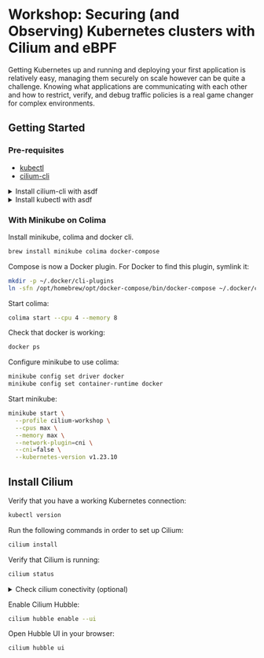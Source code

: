 # Workshop: Securing (and Observing) Kubernetes clusters with Cilium and eBPF

Getting Kubernetes up and running and deploying your first application is
relatively easy, managing them securely on scale however can be quite a
challenge. Knowing what applications are communicating with each other and how
to restrict, verify, and debug traffic policies is a real game changer for
complex environments.

## Getting Started

### Pre-requisites

* [kubectl](https://kubernetes.io/docs/tasks/tools/install-kubectl/)
* [cilium-cli](https://github.com/cilium/cilium-cli/releases)

<details>
  <summary>Install cilium-cli with asdf</summary>

  ```bash
  brew install asdf

  asdf plugin add cilium-cli
  asdf install cilium-cli latest
  asdf global cilium-cli latest
  ```
</details>

<details>
  <summary>Install kubectl with asdf</summary>

  ```bash
  brew install asdf

  asdf plugin add kubectl
  asdf install kubectl v1.23.6
  asdf global kubectl v1.23.6 latest
  ```
</details>

### With Minikube on Colima

Install minikube, colima and docker cli.

```bash
brew install minikube colima docker-compose
```

Compose is now a Docker plugin. For Docker to find this plugin, symlink it:

```bash
mkdir -p ~/.docker/cli-plugins
ln -sfn /opt/homebrew/opt/docker-compose/bin/docker-compose ~/.docker/cli-plugins/docker-compose
```

Start colima:

```bash
colima start --cpu 4 --memory 8
```

Check that docker is working:

```bash
docker ps
```

Configure minikube to use colima:

```bash
minikube config set driver docker
minikube config set container-runtime docker
```

Start minikube:

```bash
minikube start \
  --profile cilium-workshop \
  --cpus max \
  --memory max \
  --network-plugin=cni \
  --cni=false \
  --kubernetes-version v1.23.10
```

<!---
--nnodes 2
--docker-opt="default-ulimit=nofile=102400:102400"
-->

## Install Cilium

Verify that you have a working Kubernetes connection:

```bash
kubectl version
```

Run the following commands in order to set up Cilium:

```bash
cilium install
```

Verify that Cilium is running:

```bash
cilium status
```

<details>
  <summary>Check cilium conectivity (optional)</summary>

  ```bash
  cilium connectivity test
  ```
</details>

Enable Cilium Hubble:

```bash
cilium hubble enable --ui
```

Open Hubble UI in your browser:

```bash
cilium hubble ui
```
